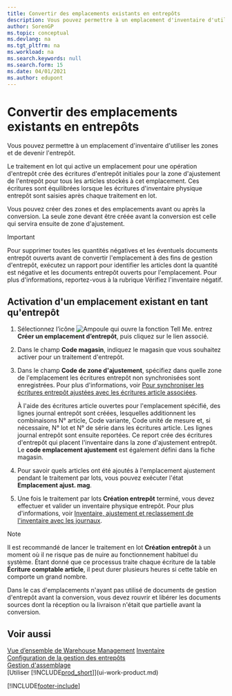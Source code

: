 ```yaml
---
title: Convertir des emplacements existants en entrepôts
description: Vous pouvez permettre à un emplacement d'inventaire d'utiliser les zones et de devenir l'entrepôt.
author: SorenGP
ms.topic: conceptual
ms.devlang: na
ms.tgt_pltfrm: na
ms.workload: na
ms.search.keywords: null
ms.search.form: 15
ms.date: 04/01/2021
ms.author: edupont
---
```

# <a name="convert-existing-locations-to-warehouse-locations"></a><a name="convert-existing-locations-to-warehouse-locations"></a>Convertir des emplacements existants en entrepôts
Vous pouvez permettre à un emplacement d'inventaire d'utiliser les zones et de devenir l'entrepôt.  

Le traitement en lot qui active un emplacement pour une opération d'entrepôt crée des écritures d'entrepôt initiales pour la zone d'ajustement de l'entrepôt pour tous les articles stockés à cet emplacement. Ces écritures sont équilibrées lorsque les écritures d'inventaire physique entrepôt sont saisies après chaque traitement en lot.  

Vous pouvez créer des zones et des emplacements avant ou après la conversion. La seule zone devant être créée avant la conversion est celle qui servira ensuite de zone d'ajustement.  

> [!IMPORTANT]  
>  Pour supprimer toutes les quantités négatives et les éventuels documents entrepôt ouverts avant de convertir l'emplacement à des fins de gestion d'entrepôt, exécutez un rapport pour identifier les articles dont la quantité est négative et les documents entrepôt ouverts pour l'emplacement. Pour plus d'informations, reportez\-vous à la rubrique Vérifiez l'inventaire négatif.  

## <a name="to-enable-an-existing-location-to-operate-as-a-warehouse-location"></a><a name="to-enable-an-existing-location-to-operate-as-a-warehouse-location"></a>Activation d'un emplacement existant en tant qu'entrepôt
1.  Sélectionnez l’icône ![Ampoule qui ouvre la fonction Tell Me.](media/ui-search/search_small.png "Dites-moi ce que vous voulez faire") entrez **Créer un emplacement d’entrepôt**, puis cliquez sur le lien associé.  
2.  Dans le champ **Code magasin**, indiquez le magasin que vous souhaitez activer pour un traitement d'entrepôt.  
3.  Dans le champ **Code de zone d'ajustement**, spécifiez dans quelle zone de l'emplacement les écritures entrepôt non synchronisées sont enregistrées. Pour plus d'informations, voir [Pour synchroniser les écritures entrepôt ajustées avec les écritures article associées](inventory-how-count-adjust-reclassify.md#to-synchronize-the-adjusted-warehouse-entries-with-the-related-item-ledger-entries).  

    À l'aide des écritures article ouvertes pour l'emplacement spécifié, des lignes journal entrepôt sont créées, lesquelles additionnent les combinaisons N° article, Code variante, Code unité de mesure et, si nécessaire, N° lot et N° de série dans les écritures article. Les lignes journal entrepôt sont ensuite reportées. Ce report crée des écritures d'entrepôt qui placent l'inventaire dans la zone d'ajustement entrepôt. Le **code emplacement ajustement** est également défini dans la fiche magasin.  

4.  Pour savoir quels articles ont été ajoutés à l'emplacement ajustement pendant le traitement par lots, vous pouvez exécuter l'état **Emplacement ajust. mag**.  
5.  Une fois le traitement par lots **Création entrepôt** terminé, vous devez effectuer et valider un inventaire physique entrepôt. Pour plus d'informations, voir [Inventaire, ajustement et reclassement de l'inventaire avec les journaux](inventory-how-count-adjust-reclassify.md).  

> [!NOTE]  
>  Il est recommandé de lancer le traitement en lot **Création entrepôt** à un moment où il ne risque pas de nuire au fonctionnement habituel du système. Étant donné que ce processus traite chaque écriture de la table **Écriture comptable article**, il peut durer plusieurs heures si cette table en comporte un grand nombre.  

 Dans le cas d'emplacements n'ayant pas utilisé de documents de gestion d'entrepôt avant la conversion, vous devez rouvrir et libérer les documents sources dont la réception ou la livraison n'était que partielle avant la conversion.  

## <a name="see-also"></a><a name="see-also"></a>Voir aussi
[Vue d’ensemble de Warehouse Management](design-details-warehouse-management.md)
[Inventaire](inventory-manage-inventory.md)  
[Configuration de la gestion des entrepôts](warehouse-setup-warehouse.md)     
[Gestion d'assemblage](assembly-assemble-items.md)    
[Utiliser [!INCLUDE[prod_short](includes/prod_short.md)]](ui-work-product.md)


[!INCLUDE[footer-include](includes/footer-banner.md)]
